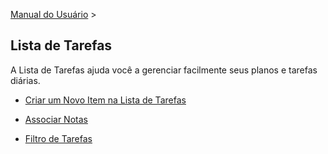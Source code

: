 [Manual do Usuário](/dragonnest/drawnote/manual/pt) >

Lista de Tarefas
---

A Lista de Tarefas ajuda você a gerenciar facilmente seus planos e tarefas diárias.
- [Criar um Novo Item na Lista de Tarefas](create_a_new_to_do.md)

- [Associar Notas](associated_notes.md)

- [Filtro de Tarefas](to_do_filter.md)